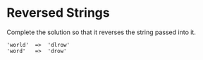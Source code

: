 # Reversed Strings
Complete the solution so that it reverses the string passed into it. 

```
'world'  =>  'dlrow'
'word'   =>  'drow'
```
